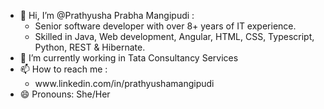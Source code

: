 - 👋 Hi, I’m @Prathyusha Prabha Mangipudi :
    <ul style="list-style-type:circle;"> <li>Senior software developer with over 8+ years of IT experience.</li> <li>Skilled in Java, Web development, Angular, HTML, CSS, Typescript, Python, REST & Hibernate.</li></ul>
- 👀 I’m currently working in Tata Consultancy Services
- 📫 How to reach me :
    <ul style="list-style-type:circle;"> <li>www.linkedin.com/in/prathyushamangipudi</li></ul>
- 😄 Pronouns: She/Her

<!---
Prathyusha-Prabha-Mangipudi/Prathyusha-Prabha-Mangipudi is a ✨ special ✨ repository because its `README.md` (this file) appears on your GitHub profile.
You can click the Preview link to take a look at your changes.
--->
